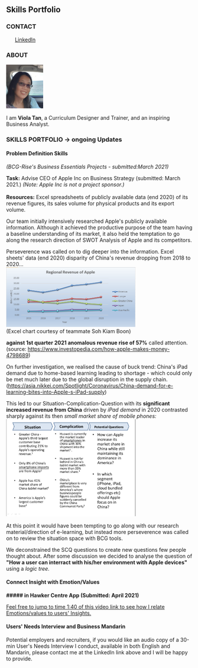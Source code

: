 
## Skills Portfolio
<!-- CONTACT Section Starts -->
### CONTACT

<!-- Add your details -->
<!-- ✉️: (email address could be added here)
&nbsp;&nbsp; 📲 +65-XXXXXXXXXX -->
&nbsp;&nbsp;&nbsp;&nbsp;&nbsp; [LinkedIn](https://www.linkedin.com/in/violat/) 
<!-- CONTACT Section Ends -->

<!-- ABOUT Section Starts -->
### ABOUT
<!-- Add link to your picture -->

<!--![alt text](https://raw.githubusercontent.com/violats/Viola_Tan/main/images/presentation-Viola.jpg| width=100)-->
<img src="https://raw.githubusercontent.com/violats/Viola_Tan/main/images/presentation-Viola.jpg" width="100"/>

<!-- Add your details -->

I am __Viola Tan__, a Curriculum Designer and Trainer, and an inspiring Business Analyst.


<!-- Add link to the sections -->
<!-- [Experience](#experience) <br> -->
<!--[Education](#education) <br> -->
<!--[Skills Portfolio](#skills) <br> --> 
<!-- [Featured](#featured) <br>  --> 

<!-- ABOUT Section Ends -->

<!-- EXPERIENCE Section Starts -->
<!-- ### EXPERIENCE -->
<!-- Add your details -->
<!-- ##### Family -->
<!-- Coach and Teacher<br>
2010 to 2020: 10 years

ROLE: Coach, Teacher, Nurse, Chef, Mentor

Expert of multi-tasking and listening.

##### Republic Polytechnic
Academic Staff<br>
2007 to 2010: 3 years

ROLE: Facilitator, Trainer, Curriculum Planner, Lead of Academic Staff Training

Teaching classes, training staff, designing lessons and reviewing changes
-->
<!-- EXPERIENCE Section Ends -->


<!-- EDUCATION Section Starts -->
<!-- ### EDUCATION -->
<!-- Add your details -->
<!--##### Digital Boston Consulting Group (BCG) Academy
Certificate of Business and Data Analytics

##### The George Washington University
Masters of Arts in Education and Human Development

##### National University of Singapore
Bachelor of Computer Engineering (Hons) -->

<!-- EDUCATION Section Ends -->

<!-- PROJECTS Section Starts -->
### SKILLS PORTFOLIO -> ongoing Updates
<!-- Add your details -->
#### Problem Definition Skills
<i>(BCG-Rise's Business Essentials Projects - submitted:March 2021)</i>

<b>Task:</b> Advise CEO of Apple Inc on Business Strategy (submitted: March 2021.)  <i>(Note: Apple Inc is not a project sponsor.)</i>
 <br><br><b>Resources:</b> Excel spreadsheets of publicly available data (end 2020) of its revenue figures, its sales volume for physical products and its export volume.

Our team initially intensively researched Apple's publicly available information.  Although it achieved the productive purpose of the team having a baseline understanding of its market, it also held the temptation to go along the research direction of SWOT Analysis of Apple and its competitors.
 
Perseverence was called on to dig deeper into the information. Excel sheets' data (end 2020) disparity of China's revenue dropping from 2018 to 2020...
<br><img src="https://raw.githubusercontent.com/violats/Viola_Tan/main/images/AppleRegionalRevenue.png" width="350"/>
<br>(Excel chart courtesy of teammate Soh Kiam Boon)
 
 <b>against 1st quarter 2021 anomalous revenue rise of 57%</b> called attention. (source: https://www.investopedia.com/how-apple-makes-money-4798689) 
 
 On further investigation, we realised the cause of buck trend: China's iPad demand due to home-based learning leading to shortage - which could only be met much later due to the global disruption in the supply chain. (https://asia.nikkei.com/Spotlight/Coronavirus/China-demand-for-e-learning-bites-into-Apple-s-iPad-supply)
 
 This led to our Situation-Complication-Question with its <b>significant increased revenue from China</b> driven by <i>iPad demand</i> in 2020 contrasted sharply against its then <i>small market share of mobile phones:</i>
 <br><img src="https://raw.githubusercontent.com/violats/Viola_Tan/main/images/AppleSCQProblemDefinition.png" width="350"/>
 
 At this point it would have been tempting to go along with our research material/direction of e-learning, but instead more perseverence was called on to review the situation space with BCG tools.
 
 We deconstrained the SCQ questions to create new questions few people thought about.  After some discussion we decided to analyse the question of <b>"How a user can interract with his/her environment with Apple devices"</b> using a <i>logic tree.</i>
 



#### Connect Insight with Emotion/Values

<!--- [Hawker Centre App](#hawker) <br> --->

<!-- [Human-Centred Design project: Hawker Centre App](#Hawker) <br> --->
<b>##### in Hawker Centre App (Submitted: April 2021)</b>

 [Feel free to jump to time 1:40 of this video link to see how I relate Emotions/values to users' Insights.](https://drive.google.com/file/d/1xbm5xsVVvDf3cg-A0GCb4KE1OOwqnD5V/view)

#### Users' Needs Interview and Business Mandarin
Potential employers and recruiters, if you would like an audio copy of a 30-min User's Needs Interview I conduct, available in both English and Mandarin, please contact me at the LinkedIn link above and I will be happy to provide.

<!-- #### Business Mandarin
Potential employers and recruiters, if you would like an audio copy of a 30-min User's Needs Interview I conduct, available in both English and Mandarin, please contact me at the LinkedIn contact above and I will be happy to provide. -->
<!--- [Multi-Attraction Hospitality Destination App - Business Mandarin](#hospitality) <br> --->

<!-- [Hackathon project: Multi-Attraction Hospitality Destination App](#Hospitality) <br> -->
<!-- [Regression based projects](#regression-based-projects) <br> -->

<!-- Add your details -->

<!--- In machine learning, classification refers to a predictive modeling problem where a class label is predicted for a given example of input data. --->

<!--- [Click here to view codebase](URL LInk) --->

<!--- #### Regression based projects
![alt text](url link)

Regression is a supervised learning technique which helps in finding the correlation between variables and enables us to predict the continuous output variable based on the one or more predictor variables.

[Click here to view codebase](URL Link) --->

<!-- PROJECTS Section Ends -->

<!-- FEATURED Section Starts -->
<!-- ## FEATURED --->
<!-- Add your details -->
<!-- ##### Certifications
Machine Learning by Columbia University

##### Achievements
Star performer of the year at Accenture 
-->
<!-- FEATURED Section Ends -->
